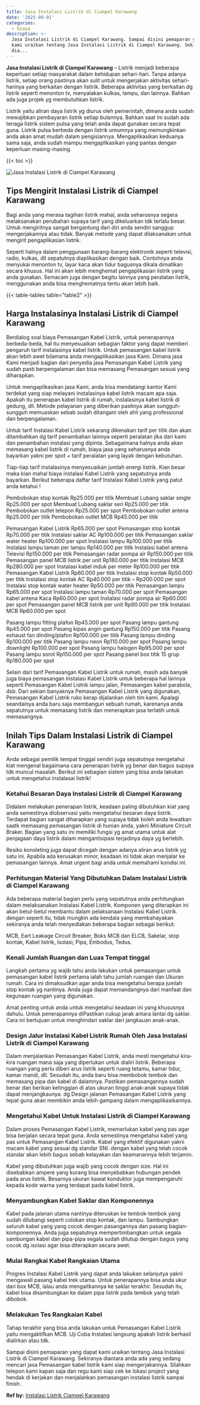 ```yaml
---
title: Jasa Instalasi Listrik di Ciampel Karawang
date: '2025-09-01'
categories:
  - biaya
description: >-
  Jasa Instalasi Listrik di Ciampel Karawang. Sampai disini pemaparan yang dapat
  kami uraikan tentang Jasa Instalasi Listrik di Ciampel Karawang. Sekiranya
  dia...
---
```


**Jasa Instalasi Listrik di Ciampel Karawang** – Listrik menjadi beberapa keperluan setiap masyarakat dalam kehidupan sehari-hari. Tanpa adanya listrik, setiap orang pastinya akan sulit untuk mengerjakan aktivitas sehari-harinya yang berkaitan dengan listirik. Beberapa aktivitas yang berkaitan dg listrik seperti menonton tv, menyalakan kulkas, lampu, dan lainnya. Bahkan ada juga projek yg membutuhkan listrik.

Listrik yaitu aliran daya listrik yg diurus oleh pemerintah, dimana anda sudah mewajibkan pembayaran listrik setiap bulannya. Bahkan saat ini sudah ada tenaga listrik sistem pulsa yang telah anda dapat gunakan secara tepat guna. Listrik pulsa berbeda dengan listrik umumnya yang memungkinkan anda akan amat mudah dalam pengisiannya. Mengaplikasikan keduanya sama saja, anda sudah mampu mengaplikasikan yang pantas dengan keperluan masing-masing.

{{< toc >}}

![Jasa Instalasi Listrik di Ciampel Karawang](/images/instalasi-listrik-murah33.png)

## Tips Mengirit Instalasi Listrik di Ciampel Karawang

Bagi anda yang merasa tagihan listrik mahal, anda seharusnya segera melaksanakan perubahan supaya tarif yang dikeluarkan tdk terlalu besar. Untuk mengiritnya sangat bergantung dari diri anda sendiri sanggup mengerjakannya atau tidak. Banyak metode yang dapat dilaksanakan untuk mengirit pengaplikasian listrik.

Seperti halnya dalam penggunaan barang-barang elektronik seperti televisi, radio, kulkas, dll sepatutnya diaplikasikan dengan baik. Contohnya anda menyukai menonton tv, layar kaca akan tidur bagusnya dikala dimatikan secara khusus. Hal ini akan lebih menghemat pengaplikasian listrik yang anda gunakan. Semacam juga dengan begitu lainnya yang peralatan listrik, menggunakan anda bisa menghematnya tentu akan lebih baik.

{{< table-tables table="table2" >}}

## Harga Instalasinya Instalasi Listrik di Ciampel Karawang

Berdialog soal biaya Pemasangan Kabel Listrik, untuk penerapannya berbeda-beda, hal itu menyesuaikan sebagian faktor yang dapat memberi pengaruh tarif instalasinya kabel listrik. Untuk pemasangan kabel listrik akan lebih awet bilamana anda mengaplikasikan jasa Kami. Dimana jasa Kami menjadi bagian dari penyedia jasa Pemasangan Kabel Listrik yang sudah pasti berpengalaman dan bisa memasang Pemasangan sesuai yang diharapkan.

Untuk mengaplikasikan jasa Kami, anda bisa mendatangi kantor Kami terdekat yang siap melayani instalasinya kabel listrik macam apa saja. Apakah itu penerapan kabel listrik di rumah, instalasinya kabel listrik di gedung, dll. Metode pelayanan yang diberikan pastinya akan sungguh-sungguh memuaskan sebab sudah ditangani oleh ahli yang professional dan berpengalaman.

Untuk tarif Instalasi Kabel Listrik sekarang dikenakan tarif per titik dan akan ditambahkan dg tarif penambahan lainnya seperti peralatan jika dari kami dan penambahan instalasi yang dipinta. Sebagaimana halnya anda akan memasang kabel listrik di rumah, biaya jasa yang seharusnya anda bayarkan yakni per spot + tarif peralatan yang layak dengan kebutuhan.

Tiap-tiap tarif instalasinya menyesuaikan jumlah energi listrik. Kian besar maka kian mahal biaya instalasi Kabel Listrik yang sepatutnya anda bayarkan. Berikut beberapa daftar tarif Instalasi Kabel Listrik yang patut anda ketahui !

Pembobokan stop kontak Rp25.000 per titik Membuat Lubang saklar single Rp25.000 per spot Membuat Lubang saklar seri Rp25.000 per titik Pembobokan outlet telepon Rp25.000 per spot Pembobokan outlet antena Rp25.000 per titik Pembobokan outlet MCB Rp45.000 per titik

Pemasangan Kabel Listrik Rp65.000 per spot Pemasangan stop kontak Rp70.000 per titik Instalasi saklar AC Rp100.000 per titik Pemasangan saklar water heater Rp100.000 per spot Instalasi lampu Rp100.000 per titik Instalasi lampu taman per lampu Rp140.000 per titik Instalasi kabel antena Televisi Rp150.000 per titik Pemasangan radar pompa air Rp150.000 per titik Pemasangan panel MCB listrik per unit Rp180.000 per titik Instalasi MCB Rp280.000 per spot Instalasi kabel induk per meter Rp100.000 per titik Pemasangan Kabel Listrik Rp60.000 per titik Instalasi stop kontak Rp50.000 per titik Instalasi stop kontak AC Rp40.000 per titik – Rp200.000 per spot Instalasi stop kontak water heater Rp50.000 per titik Pemasangan lampu Rp65.000 per spot Instalasi lampu taman Rp70.000 per spot Pemasangan kabel antena Kaca Rp60.000 per spot Instalasi radar pompa air Rp60.000 per spot Pemasangan panel MCB listrik per unit Rp90.000 per titik Instalasi MCB Rp60.000 per spot

Pasang lampu fitting plafon Rp45.000 per spot Pasang lampu gantung Rp45.000 per spot Pasang kipas angin gantung Rp150.000 per titik Pasang exhaust fan dinding/plafon Rp150.000 per titik Pasang lampu dinding Rp100.000 per titik Pasang lampu neon Rp110.000 per spot Pasang lampu downlight Rp100.000 per spot Pasang lampu halogen Rp95.000 per spot Pasang lampu sorot Rp150.000 per spot Pasang panel box titik 15 grup Rp180.000 per spot

Selain dari tarif Pemasangan Kabel Listrik untuk rumah, masih ada banyak juga biaya pemasangan Instalasi Kabel Listrik untuk beberapa hal lainnya seperti Pemasangan Kabel Listrik lampu jalan, Pemasangan kabel parabola, dsb. Dari sekian banyaknya Pemasangan Kabel Listrik yang digunakan, Pemasangan Kabel Listrik ruko kerap dijalankan oleh tim kami. Apalagi seandainya anda baru saja membangun sebuah rumah, karenanya anda sepatutnya untuk memasang listrik dan menerapkan jasa terlatih untuk memasangnya.

## Inilah Tips Dalam Instalasi Listrik di Ciampel Karawang


Anda sebagai pemilik tempat tinggal sendiri juga sepatutnya mengetahui kiat mengenal bagaimana cara penerapan listrik yg benar dan bagus supaya tdk muncul masalah. Berikut ini sebagian sistem yang bisa anda lakukan untuk mengetahui instalasai listrik!

### Ketahui Besaran Daya Instalasi Listrik di Ciampel Karawang

Didalam melakukan penerapan listrik, keadaan paling dibutuhkan kiat yang anda semestinya diobservasi yaitu mengetahui besaran daya listrik. Terdapat bagian sangat diharapkan yang supaya tidak boleh anda lewatkan saatk memasang pemasangan listrik di hunian anda, yakni Miniature Circuit Braker. Bagian yang satu ini memiliki fungsi yg amat utama untuk alat penjagaan daya listrik dalam mengantisipasi terjadinya daya yg berlebih.

Resiko konsleting juga dapat dicegah dengan adanya aliran arus listrik yg satu ini. Apabila ada kerusakan minor, keadaan ini tidak akan menjalar ke pemasangan lainnya. Amat urgent bagi anda untuk memahami kondisi ini.

### Perhitungan Material Yang Dibutuhkan Dalam Instalasi Listrik di Ciampel Karawang

Ada beberapa material bagian perlu yang sepatutnya anda perhitungkan dalam melaksanakan Instalasi Kabel Listrik. Komponen yang diterapkan ini akan betul-betul membantu dalam pelaksanaan Instalasi Kabel Listrik. dengan seperti itu, tidak mungkin ada kendala yang membahayakan sekiranya anda telah menyediakan beberapa bagian sebagai berikut:

MCB, Eart Leakage Circuit Breaker, Boks MCB dan ELCB, Sakelar, stop kontak, Kabel listrik, Isolasi, Pipa, Embodus, Tedus.

### Kenali Jumlah Ruangan dan Luas Tempat tinggal

Langkah pertama yg wajib tahu anda lakukan untuk pemasangan untuk pemasangan kabel listrik pertama ialah tahu jumlah ruangan dan Ukuran rumah. Cara ini dimaksudkan agar anda bisa mengetahui berapa jumlah stop kontak yg nantinya. Anda juga dapat memandangnya dari manfaat dan kegunaan ruangan yang digunakan.

Amat penting untuk anda untuk mengetahui keadaan ini yang khususnya dahulu. Untuk penerapannya diPastikan cukup jarak antara lantai dg saklar. Cara ini bertujuan untuk menghindari saklar dari jangkauan anak-anak.

### Design Jalur Instalasi Kabel Listrik Rumah Oleh Jasa Instalasi Listrik di Ciampel Karawang

Dalam menjalankan Pemasangan Kabel Listrik, anda mesti mengetahui kira-kira ruangan mana saja yang diperlukan untuk dialiri listrik. Beberapa ruangan yang perlu diberi arus listrik seperti ruang tetamu, kamar tidur, kamar mandi, dll. Sesudah itu, anda baru bisa membobok tembok dan memasang pipa dan kabel di dalamnya. Pastikan pemasangannya sudah benar dan berikan ketinggian di atas ukuran tinggi anak-anak supaya tidak dapat menjangkaunya. dg Design jalanan Pemasangan Kabel Listrik yang tepat guna akan membikin anda lebih gampang dalam mengaplikasikannya.

### Mengetahui Kabel Untuk Instalasi Listrik di Ciampel Karawang

Dalam proses Pemasangan Kabel Listrik, memerlukan kabel yang pas agar bisa berjalan secara tepat guna. Anda semestinya mengetahui kabel yang pas untuk Pemasangan Kabel Listrik. Kabel yang efektif digunakan yakni macam kabel yang sesuai dg standar SNI. dengan kabel yang telah cocok standar akan lebih bagus sebab kelayakan dan keamanannya lebih terjamin.

Kabel yang dibutuhkan juga wajib yang cocok dengan size. Hal ini disebabkan ampere yang kurang bisa menyebabkan hubungan pendek pada arus listrik. Besarnya ukuran kawat konduktor juga mempengaruhi kepada kode warna yang terdapat pada kabel listrik.

### Menyambungkan Kabel Saklar dan Komponennya

Kabel pada jalanan utama nantinya diteruskan ke tembok-tembok yang sudah dilubangi seperti colokan stop kontak, dan lampu. Sambungkan seluruh kabel yang yang cocok dengan pasangannya dan pasang bagian-komponennya. Anda juga sepatutnya mempertimbangkan untuk segala sambungan kabel dan pipa-pipa segala sudah ditutup dengan bagus yang cocok dg isolasi agar bisa diterapkan secara awet.

### Mulai Rangkai Kabel Rangkaian Utama

Progres Instalasi Kabel Listrik yang dapat anda lakukan selanjutya yakni mengawali pasang kabel trek utama. Untuk penerapannya bisa anda ukur dari box MCB, lalau anda mengaitkannya ke saklar terakhir. Sesudah itu, kabel bisa disambungkan ke dalam pipa listrik pada tembok yang telah dibobok.

### Melakukan Tes Rangkaian Kabel

Tahap terakhir yang bisa anda lakukan untuk Pemasangan Kabel Listrik yaitu mengaktifkan MCB. Uji Coba Instalasi langsung apakah listrik berhasil dialirkan atau tdk.

Sampai disini pemaparan yang dapat kami uraikan tentang Jasa Instalasi Listrik di Ciampel Karawang. Sekiranya diantara anda ada yang sedang mencari jasa Pemasangan kabel listrik kami siap mengerjakannya. Silahkan telepon kami kapan saja dan regu kami siap cek ke lokasi project yang hendak di kerjakan dan menjalankan pemasangan instalasi listrik sampai finish.

**Ref by:** [Instalasi Listrik Ciampel Karawang](https://id.wikipedia.org/wiki/Instalasi)
